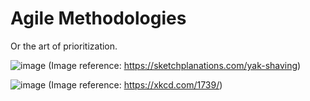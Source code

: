 # Agile Methodologies

Or the art of prioritization.

![image](https://user-images.githubusercontent.com/8389039/183288040-ebe8247e-9d85-41dc-9b92-500d43971d1b.png)
(Image reference: https://sketchplanations.com/yak-shaving)

![image](https://user-images.githubusercontent.com/8389039/183288084-84adefb1-59e4-4d90-9adf-7364b689db35.png)
(Image reference: https://xkcd.com/1739/)
